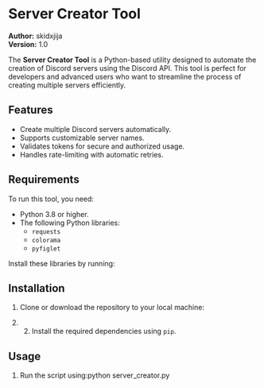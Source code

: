 # Server Creator Tool

**Author:** skidxjija  
**Version:** 1.0  

The **Server Creator Tool** is a Python-based utility designed to automate the creation of Discord servers using the Discord API. This tool is perfect for developers and advanced users who want to streamline the process of creating multiple servers efficiently.

## Features
- Create multiple Discord servers automatically.
- Supports customizable server names.
- Validates tokens for secure and authorized usage.
- Handles rate-limiting with automatic retries.

## Requirements
To run this tool, you need:
- Python 3.8 or higher.
- The following Python libraries:  
  - `requests`  
  - `colorama`  
  - `pyfiglet`  

Install these libraries by running:  


## Installation
1. Clone or download the repository to your local machine:

2. 2. Install the required dependencies using `pip`.

## Usage
1. Run the script using:python server_creator.py
